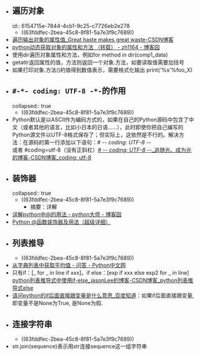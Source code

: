 - ## 遍历对象
  id:: 6154715e-7844-4cb1-9c25-c7726eb2e278
	- ((63fddfec-2bea-45c8-8f81-5a7e3f9c7689))
- [遍历输出对象的属性值_Great haste makes great waste-CSDN博客](https://blog.csdn.net/xiaodongxiexie/article/details/65648188)
- [python动态获取对象的属性和方法 （转载） - zh1164 - 博客园](https://www.cnblogs.com/zh1164/p/6031464.html)
- 使用dir遍历对象属性和方法，例如for method in dir(comp1_data)
- getattr返回属性的值，方法则返回一个对象.方法，如要读取值需要加括号
- 如果打印对象.方法()的值得到数值表示，需要格式化输出 print('%s'%foo_X)
- ## `#-*- coding: UTF-8 -*-`的作用
  collapsed:: true
	- ((63fddfec-2bea-45c8-8f81-5a7e3f9c7689))
- Python默认是以ASCII作为编码方式的，如果在自己的Python源码中包含了中文（或者其他的语言，比如小日本的日语……），此时即使你把自己编写的Python源文件以UTF-8格式保存了；但实际上，这依然是不行的。解决方法：在源码的第一行添加以下语句：\# -*- coding: UTF-8 -*-  
  或者 
  \#coding=utf-8（没有正斜杠）[# -*- coding: UTF-8 -*-_追随光、成为光的博客-CSDN博客_coding: utf-8](https://blog.csdn.net/Stillboring/article/details/105890415)
- ## 装饰器
  collapsed:: true
	- ((63fddfec-2bea-45c8-8f81-5a7e3f9c7689))
		- 摘要：详解
- [详解python中@的用法 - python大师 - 博客园](https://www.cnblogs.com/daniumiqi/p/12162192.html)
- [Python @函数装饰器及用法（超级详细）](http://c.biancheng.net/view/2270.html)
- ## 列表推导
	- ((63fddfec-2bea-45c8-8f81-5a7e3f9c7689))
- [从字典列表中获取平均值 - 问答 - Python中文网](https://www.cnpython.com/qa/51568)
- 只有if：[_ for _ in line if xxx]，if else：[exp if xxx else exp2 for _ in line] [python列表推导式中使用if-else_jasonLee的博客-CSDN博客_python列表推导式else](https://blog.csdn.net/jasonLee_lijiaqi/article/details/79305779)
- [请问python的if后面直接跟变量是什么意思_百度知道](https://zhidao.baidu.com/question/1610480506685656747.html)：如果if后面直接跟变量, 即变量不是None为True, 是None为假.
- ## 连接字符串
	- ((63fddfec-2bea-45c8-8f81-5a7e3f9c7689))
- str.join(sequence)表示用str连接sequence这一组字符串